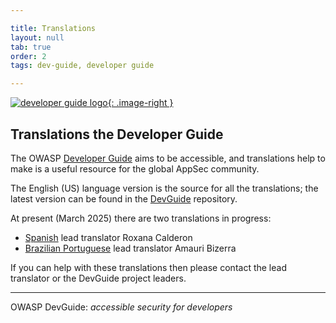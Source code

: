 ```yaml
---

title: Translations
layout: null
tab: true
order: 2
tags: dev-guide, developer guide

---
```


<style type="text/css">
.image-right {
  display: block;
  margin-left: auto;
  margin-right: auto;
  float: right;
  height: 180px;
}
</style>

[![developer guide logo](assets/images/dg_logo_di.png){: .image-right }](https://devguide.owasp.org/)

## Translations the Developer Guide

The OWASP [Developer Guide][latest] aims to be accessible,
and translations help to make is a useful resource for the global AppSec community.

The English (US) language version is the source for all the translations;
the latest version can be found in the [DevGuide][repo] repository.

At present (March 2025) there are two translations in progress:

* [Spanish][es] lead translator Roxana Calderon
* [Brazilian Portuguese][pt-br] lead translator Amauri Bizerra

If you can help with these translations then please contact the lead translator or the DevGuide project leaders.

----

OWASP DevGuide: _accessible security for developers_

[es]: https://devguide.owasp.org/es/
[latest]: https://devguide.owasp.org/
[pt-br]: https://devguide.owasp.org/pt-br/
[repo]: https://github.com/OWASP/DevGuide/tree/main/docs

